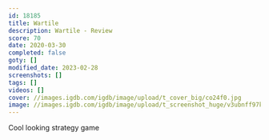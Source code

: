 ```yaml
---
id: 18185
title: Wartile
description: Wartile - Review
score: 70
date: 2020-03-30
completed: false
goty: []
modified_date: 2023-02-28
screenshots: []
tags: []
videos: []
cover: //images.igdb.com/igdb/image/upload/t_cover_big/co24f0.jpg
image: //images.igdb.com/igdb/image/upload/t_screenshot_huge/v3ubnff97kfdswtha3kq.jpg
---
```

Cool looking strategy game